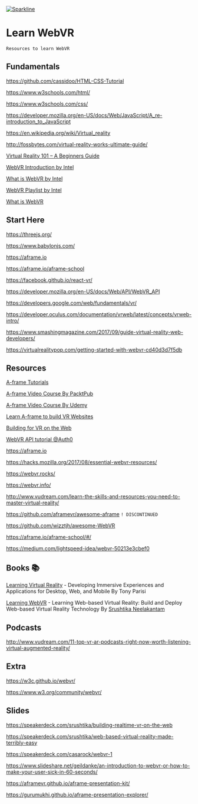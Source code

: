[![Sparkline](https://stars.medv.io/vyaspranjal33/Learn-WebVR.svg)](https://stars.medv.io/vyaspranjal33/Learn-WebVR)

# Learn WebVR

`Resources to learn WebVR`

## Fundamentals

https://github.com/cassidoo/HTML-CSS-Tutorial

https://www.w3schools.com/html/

https://www.w3schools.com/css/

https://developer.mozilla.org/en-US/docs/Web/JavaScript/A_re-introduction_to_JavaScript

https://en.wikipedia.org/wiki/Virtual_reality

http://fossbytes.com/virtual-reality-works-ultimate-guide/

[Virtual Reality 101 – A Beginners Guide](http://www.evaravr.com/virtual-reality-a-beginners-guide/)

[WebVR Introduction by Intel](https://www.youtube.com/watch?v=E0LgYi4nf-o)

[What is WebVR by Intel](https://youtu.be/fsRz59bmyR4?list=PLg-UKERBljNxNcpABiY0uIoxtE-7ZXvsd)

[WebVR Playlist by Intel](https://www.youtube.com/watch?v=HyThSfCwnh0&list=PLg-UKERBljNzFxI0JmFOehQNfZ_Cf6SgD)

[What is WebVR](https://www.youtube.com/watch?v=Le8pTXQqM3s)

## Start Here

https://threejs.org/

https://www.babylonjs.com/

https://aframe.io

https://aframe.io/aframe-school

https://facebook.github.io/react-vr/

https://developer.mozilla.org/en-US/docs/Web/API/WebVR_API

https://developers.google.com/web/fundamentals/vr/

https://developer.oculus.com/documentation/vrweb/latest/concepts/vrweb-intro/

https://www.smashingmagazine.com/2017/09/guide-virtual-reality-web-developers/

https://virtualrealitypop.com/getting-started-with-webvr-cd40d3d7f5db

## Resources

[A-frame Tutorials](https://www.youtube.com/watch?v=dv6_C4UqTfs&list=PLRtjMdoYXLf4inSULAHyCMqpIUj4cmBTr)

[A-frame Video Course By PacktPub](https://www.packtpub.com/web-development/frame-web-vr-programming-tutorial-series-virtual-reality-video)

[A-frame Video Course By Udemy](https://www.udemy.com/a-frame-webvr/)

[Learn A-frame to build VR Websites](https://www.udemy.com/webvr-with-a-frame-coding-for-virtual-reality-websites/)

[Building for VR on the Web](https://codelabs.developers.google.com/codelabs/webvr/index.html?index=..%2F..%2Findex#0)

[WebVR API tutorial @Auth0](https://auth0.com/blog/getting-started-with-the-new-webvr-api/)

https://aframe.io

https://hacks.mozilla.org/2017/08/essential-webvr-resources/

https://webvr.rocks/

https://webvr.info/

http://www.vudream.com/learn-the-skills-and-resources-you-need-to-master-virtual-reality/

https://github.com/aframevr/awesome-aframe `! DISCONTINUED `

https://github.com/wizztjh/awesome-WebVR

https://aframe.io/aframe-school/#/

https://medium.com/lightspeed-idea/webvr-50213e3cbef0

## Books 📚

[Learning Virtual Reality](https://www.amazon.in/Learning-Developing-Immersive-Experiences-Applications/dp/9352132572) - Developing Immersive Experiences and Applications for Desktop, Web, and Mobile By Tony Parisi

[Learning WebVR](https://www.amazon.in/Learning-Web-based-Virtual-Reality-Technology/dp/1484227093) - Learning Web-based Virtual Reality: Build and Deploy Web-based Virtual Reality Technology
By [Srushtika Neelakantam](https://github.com/Srushtika) 

## Podcasts

http://www.vudream.com/11-top-vr-ar-podcasts-right-now-worth-listening-virtual-augmented-reality/

## Extra

https://w3c.github.io/webvr/

https://www.w3.org/community/webvr/

## Slides

https://speakerdeck.com/srushtika/building-realtime-vr-on-the-web

https://speakerdeck.com/srushtika/web-based-virtual-reality-made-terribly-easy

https://speakerdeck.com/casarock/webvr-1

https://www.slideshare.net/geildanke/an-introduction-to-webvr-or-how-to-make-your-user-sick-in-60-seconds/

https://aframevr.github.io/aframe-presentation-kit/

https://gurumukhi.github.io/aframe-presentation-explorer/
